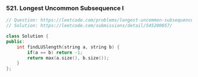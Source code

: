 ### 521. Longest Uncommon Subsequence I

```c++
// Question: https://leetcode.com/problems/longest-uncommon-subsequence-i/
// Solution: https://leetcode.com/submissions/detail/545200057/

class Solution {
public:
    int findLUSlength(string a, string b) {
        if(a == b) return -1;
        return max(a.size(), b.size());
    }
};
```
